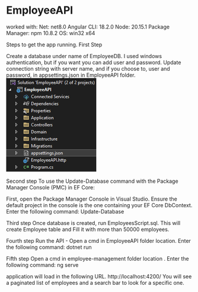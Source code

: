 # EmployeeAPI
worked with:
Net: net8.0
Angular CLI: 18.2.0
Node: 20.15.1
Package Manager: npm 10.8.2
OS: win32 x64

Steps to get the app running.
First Step

Create a database under name of EmployeeDB. I used windows authentication, but if you want you can add user and password. 
Update connection string with server name, and if you choose to, user and password, in appsettings.json in EmployeeAPI folder.
    ![alt text](image.png)

Second step
To use the Update-Database command with the Package Manager Console (PMC) in EF Core:

First, open the Package Manager Console in Visual Studio.
Ensure the default project in the console is the one containing your EF Core DbContext.
Enter the following command:
Update-Database

Third step
Once database is created, run EmployeesScript.sql. This will create Employee table and Fill it with more than 50000 employees.

Fourth step
Run the API - Open a cmd in EmployeeAPI folder location.
Enter the following command:
dotnet run

Fifth step
Open a cmd in employee-management folder location .
Enter the following command:
ng serve

application will load in the following URL.
http://localhost:4200/
You will see a paginated list of employees and a search bar to look for a specific one.
